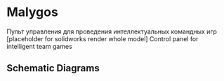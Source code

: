 # Malygos
Пульт управления для проведения интеллектуальных командных игр 
[placeholder for solidworks render whole model]
Control panel for intelligent team games

Schematic Diagrams
---


<!--stackedit_data:
eyJoaXN0b3J5IjpbLTQxNjkwMzgxNF19
-->